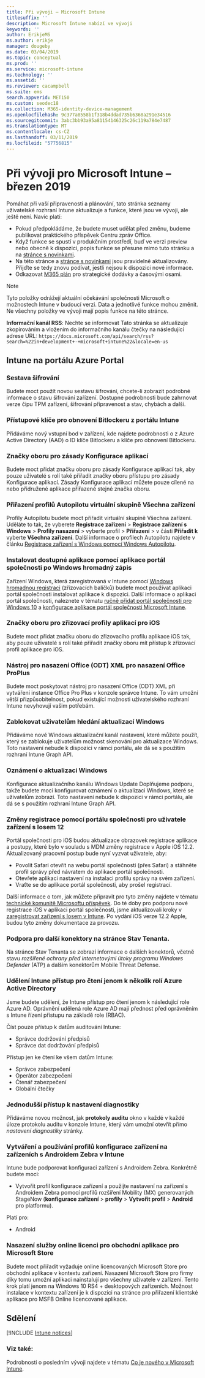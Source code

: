 ```yaml
---
title: Při vývoji – Microsoft Intune
titlesuffix: ''
description: Microsoft Intune nabízí ve vývoji
keywords: ''
author: ErikjeMS
ms.author: erikje
manager: dougeby
ms.date: 03/04/2019
ms.topic: conceptual
ms.prod: ''
ms.service: microsoft-intune
ms.technology: ''
ms.assetid: ''
ms.reviewer: cacampbell
ms.suite: ems
search.appverid: MET150
ms.custom: seodec18
ms.collection: M365-identity-device-management
ms.openlocfilehash: 9c377a8558b1f318b4ddad735b6368a291e34516
ms.sourcegitcommit: 3abc3bb93a95a81154146325c26c119a784e7487
ms.translationtype: MT
ms.contentlocale: cs-CZ
ms.lasthandoff: 03/11/2019
ms.locfileid: "57756815"
---
```

# <a name="in-development-for-microsoft-intune---march-2019"></a>Při vývoji pro Microsoft Intune – březen 2019

Pomáhat při vaší připravenosti a plánování, tato stránka seznamy uživatelské rozhraní Intune aktualizuje a funkce, které jsou ve vývoji, ale ještě není. Navíc platí:

- Pokud předpokládáme, že budete muset udělat před změnu, budeme publikovat praktického příspěvek Centru zpráv Office.
- Když funkce se spustí v produkčním prostředí, buď ve verzi preview nebo obecně k dispozici, popis funkce se přesune mimo tuto stránku a na [stránce s novinkami](whats-new.md).
- Na této stránce a [stránce s novinkami](whats-new.md) jsou pravidelně aktualizovány. Přijďte se tedy znovu podívat, jestli nejsou k dispozici nové informace.
- Odkazovat [M365 plán](https://www.microsoft.com/microsoft-365/roadmap?rtc=2&filters=EMS) pro strategické dodávky a časovými osami.

> [!Note]
> Tyto položky odrážejí aktuální očekávání společnosti Microsoft o možnostech Intune v budoucí verzi. Data a jednotlivé funkce mohou změnit. Ne všechny položky ve vývoji mají popis funkce na této stránce.

**Informační kanál RSS**: Nechte se informovat Tato stránka se aktualizuje zkopírováním a vložením do informačního kanálu čtečky na následující adrese URL: `https://docs.microsoft.com/api/search/rss?search=%22in+development+-+microsoft+intune%22&locale=en-us`


<!--
## What's coming to Intune in the Azure portal  
## What's coming to Intune apps
## Notices
-->
 
## <a name="intune-in-the-azure-portal"></a>Intune na portálu Azure Portal


<!-- 1903 start-->

### <a name="encryption-report-----2351538---"></a>Sestava šifrování  <!-- 2351538 -->
Budete moct použít novou sestavu šifrování, chcete-li zobrazit podrobné informace o stavu šifrování zařízení. Dostupné podrobnosti bude zahrnovat verze čipu TPM zařízení, šifrování připravenost a stav, chybách a další.  

### <a name="access-bitlocker-recovery-keys-from-the-intune-portal-----2351547----"></a>Přístupové klíče pro obnovení Bitlockeru z portálu Intune  <!-- 2351547  -->
Přidáváme nový vstupní bod v zařízení, kde najdete podrobnosti o z Azure Active Directory (AAD) o ID klíče Bitlockeru a klíče pro obnovení Bitlockeru.

### <a name="scope-tags-for-app-configuration-policies---2371891---"></a>Značky oboru pro zásady Konfigurace aplikací <!--2371891 -->
Budete moct přidat značku oboru pro zásady Konfigurace aplikací tak, aby pouze uživatelé s rolí také přiřadit značky oboru přístupu pro zásady Konfigurace aplikací. Zásady Konfigurace aplikací můžete pouze cílené na nebo přidružené aplikace přiřazené stejné značka oboru.

### <a name="assign-autopilot-profiles-to-the-all-devices-virtual-group---2715522---"></a>Přiřazení profilů Autopilotu virtuální skupině Všechna zařízení <!--2715522 -->
Profily Autopilotu budete moct přiřadit virtuální skupině Všechna zařízení. Uděláte to tak, že vyberete **Registrace zařízení** > **Registrace zařízení s Windows** > **Profily nasazení** > vyberte profil > **Přiřazení** > v části **Přiřadit k** vyberte **Všechna zařízení**. Další informace o profilech Autopilotu najdete v článku [Registrace zařízení s Windows pomocí Windows Autopilotu](enrollment-autopilot.md).

### <a name="install-available-apps-using-the-company-portal-app-after-windows-bulk-enrollment----2751523----"></a>Instalovat dostupné aplikace pomocí aplikace portál společnosti po Windows hromadný zápis <!-- 2751523  -->
Zařízení Windows, která zaregistrovaná v Intune pomocí [Windows hromadnou registraci](windows-bulk-enroll.md) (zřizovacích balíčků) budete moct používat aplikaci portál společnosti instalovat aplikace k dispozici. Další informace o aplikaci portál společnosti, naleznete v tématu [ručně přidat portál společnosti pro Windows 10](store-apps-company-portal-app.md) a [konfigurace aplikace portál společnosti Microsoft Intune](company-portal-app.md).

### <a name="scope-tags-for-ios-app-provisioning-profiles---2934430---"></a>Značky oboru pro zřizovací profily aplikací pro iOS <!--2934430 -->
Budete moct přidat značku oboru do zřizovacího profilu aplikace iOS tak, aby pouze uživatelé s rolí také přiřadit značky oboru mít přístup k zřizovací profil aplikace pro iOS. 

### <a name="office-deployment-tool-odt-xml-for-office-proplus-deployment----3192477----"></a>Nástroj pro nasazení Office (ODT) XML pro nasazení Office ProPlus <!-- 3192477  -->
Budete moct poskytovat nástroj pro nasazení Office (ODT) XML při vytváření instance Office Pro Plus v konzole správce Intune. To vám umožní větší přizpůsobitelnost, pokud existující možnosti uživatelského rozhraní Intune nevyhovují vašim potřebám. 

###  <a name="block-users-from-scanning-for-windows-updates-------3316758------"></a>Zablokovat uživatelům hledání aktualizací Windows    <!-- 3316758    -->
Přidáváme nové Windows aktualizační kanál nastavení, které můžete použít, který se zablokuje uživatelům možnost skenování pro aktualizace Windows. Toto nastavení nebude k dispozici v rámci portálu, ale dá se s použitím rozhraní Intune Graph API.

### <a name="windows-update-notifications-----3316782---"></a>Oznámení o aktualizaci Windows  <!-- 3316782 -->
Konfigurace aktualizačního kanálu Windows Update Doplňujeme podporu, takže budete moci konfigurovat oznámení o aktualizaci Windows, které se uživatelům zobrazí. Toto nastavení nebude k dispozici v rámci portálu, ale dá se s použitím rozhraní Intune Graph API.

### <a name="changes-to-company-portal-enrollment-for-ios-12-device-users---3448635---"></a>Změny registrace pomocí portálu společnosti pro uživatele zařízení s Iosem 12 <!--3448635 -->  
Portál společnosti pro iOS budou aktualizace obrazovek registrace aplikace a postupy, které bylo v souladu s MDM změny registrace v Apple iOS 12.2. Aktualizovaný pracovní postup bude nyní vyzvat uživatele, aby:

- Povolit Safari otevřít na webu portál společnosti (přes Safari) a stáhněte profil správy před návratem do aplikace portál společnosti. 
- Otevřete aplikaci nastavení na instalaci profilu správy na svém zařízení.
- Vraťte se do aplikace portál společnosti, aby prošel registrací.  

Další informace o tom, jak můžete připravit pro tyto změny najdete v tématu [technické komunitě Microsoftu příspěvek](https://techcommunity.microsoft.com/). Do té doby pro podporu nové registrace iOS v aplikaci portál společnosti, jsme aktualizovali kroky v [zaregistrovat zařízení s Iosem v Intune](https://docs.microsoft.com/en-us/intune/ios-enroll). Po vydání iOS verze 12.2 Apple, budou tyto změny dokumentace za provozu. 

### <a name="support-for-additional-connectors-on-the-tenant-status-page----3617202-------"></a>Podpora pro další konektory na stránce Stav Tenanta. <!-- 3617202     -->
Na stránce Stav Tenanta se zobrazí informace o dalších konektorů, včetně stavu *rozšířené ochrany před internetovými útoky programu Windows Defender* (ATP) a dalším konektorům Mobile Threat Defense.

### <a name="granting-intune-read-only-access-to-some-azure-active-directory-roles----3637917---"></a>Udělení Intune přístup pro čtení jenom k několik rolí Azure Active Directory <!-- 3637917 -->
Jsme budete udělení, že Intune přístup pro čtení jenom k následující role Azure AD. Oprávnění udělená role Azure AD mají přednost před oprávněním s Intune řízení přístupu na základě role (RBAC).

Číst pouze přístup k datům auditování Intune:

- Správce dodržování předpisů
- Správce dat dodržování předpisů

Přístup jen ke čtení ke všem datům Intune:

- Správce zabezpečení
- Operátor zabezpečení
- Čtenář zabezpečení
- Globální čtečky

### <a name="easier-access-to-diagnostic-settings------3804627-----"></a>Jednodušší přístup k nastavení diagnostiky   <!-- 3804627   -->
Přidáváme novou možnost, jak **protokoly auditu** okno v každé v každé úloze protokolu auditu v konzole Intune, který vám umožní otevřít přímo *nastavení diagnostiky* stránky.

### <a name="create-and-use-device-configuration-profiles-on-android-zebra-devices-in-intune----3895244----"></a>Vytváření a používání profilů konfigurace zařízení na zařízeních s Androidem Zebra v Intune <!-- 3895244  -->
Intune bude podporovat konfiguraci zařízení s Androidem Zebra. Konkrétně budete moci: 

- Vytvořit profil konfigurace zařízení a použijte nastavení na zařízení s Androidem Zebra pomocí profilů rozšíření Mobility (MX) generovaných StageNow (**konfigurace zařízení** > **profily**  >  **Vytvořit profil** > **Android** pro platformu).

Platí pro:  
- Android

<!-- 1901 start -->

### <a name="deployment-of-online-licensed-microsoft-store-for-business-apps----1672660----"></a>Nasazení služby online licenci pro obchodní aplikace pro Microsoft Store <!-- 1672660  -->
Budete moct přiřadit vyžaduje online licencovaných Microsoft Store pro obchodní aplikace v kontextu zařízení. Nasazení Microsoft Store pro firmy díky tomu umožní aplikaci nainstalují pro všechny uživatele v zařízení. Tento krok platí jenom na Windows 10 RS4 + desktopových zařízeních. Možnost instalace v kontextu zařízení je k dispozici na stránce pro přiřazení klientské aplikace pro MSFB Online licencované aplikace.

## <a name="notices"></a>Sdělení

[!INCLUDE [Intune notices](./includes/intune-notices.md)]

### <a name="see-also"></a>Viz také:
Podrobnosti o posledním vývoji najdete v tématu [Co je nového v Microsoft Intune](whats-new.md).
